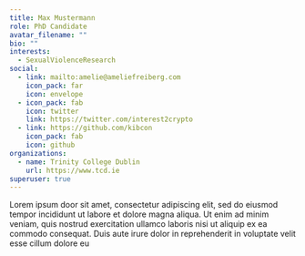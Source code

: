 ```yaml
---
title: Max Mustermann
role: PhD Candidate
avatar_filename: ""
bio: ""
interests:
  - SexualViolenceResearch
social:
  - link: mailto:amelie@ameliefreiberg.com
    icon_pack: far
    icon: envelope
  - icon_pack: fab
    icon: twitter
    link: https://twitter.com/interest2crypto
  - link: https://github.com/kibcon
    icon_pack: fab
    icon: github
organizations:
  - name: Trinity College Dublin
    url: https://www.tcd.ie
superuser: true
---
```

Lorem ipsum door sit amet, consectetur adipiscing elit, sed do eiusmod tempor incididunt ut labore et dolore magna aliqua. Ut enim ad minim veniam, quis nostrud exercitation ullamco laboris nisi ut aliquip ex ea commodo consequat. Duis aute irure dolor in reprehenderit in voluptate velit esse cillum dolore eu